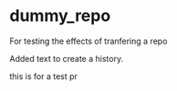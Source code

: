 # dummy_repo
For testing the effects of tranfering a repo

Added text to create a history.

this is for a test pr

